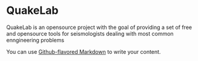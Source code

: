 # QuakeLab

QuakeLab is an opensource project with the goal of providing a set of free and opensource tools for seismologists dealing with most common enngineering problems

You can use [Github-flavored Markdown](https://guides.github.com/features/mastering-markdown/) to write your content.